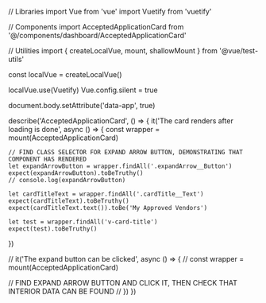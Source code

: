 // Libraries
import Vue from 'vue'
import Vuetify from 'vuetify'

// Components
import AcceptedApplicationCard from '@/components/dashboard/AcceptedApplicationCard'

// Utilities
import { createLocalVue, mount, shallowMount } from '@vue/test-utils'

const localVue = createLocalVue()

localVue.use(Vuetify)
Vue.config.silent = true

document.body.setAttribute('data-app', true)

describe('AcceptedApplicationCard', () => {
  it('The card renders after loading is done', async () => {
    const wrapper = mount(AcceptedApplicationCard)

    // FIND CLASS SELECTOR FOR EXPAND ARROW BUTTON, DEMONSTRATING THAT COMPONENT HAS RENDERED
    let expandArrowButton = wrapper.findAll('.expandArrow__Button')
    expect(expandArrowButton).toBeTruthy()
    // console.log(expandArrowButton)

    let cardTitleText = wrapper.findAll('.cardTitle__Text')
    expect(cardTitleText).toBeTruthy()
    expect(cardTitleText.text()).toBe('My Approved Vendors')

    let test = wrapper.findAll('v-card-title')
    expect(test).toBeTruthy()
  })

  // it('The expand button can be clicked', async () => {
  //   const wrapper = mount(AcceptedApplicationCard)

  // FIND EXPAND ARROW BUTTON AND CLICK IT, THEN CHECK THAT INTERIOR DATA CAN BE FOUND
  // })
})
